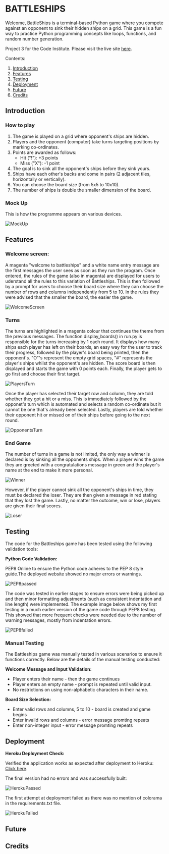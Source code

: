 # BATTLESHIPS

Welcome,
BattleShips is a terminal-based Python game where you compete against an opponent to sink their hidden ships on a grid. This game is a fun way to practice Python programming concepts like loops, functions, and random number generation.

Project 3 for the Code Institute. Please visit the live site [here](https://battleships-kwb-853aa1c83842.herokuapp.com/).

Contents:
1. [Introduction](#introduction)
2. [Features](#features)
3. [Testing](#testing)
4. [Deployment](#deployment)
5. [Future](#future)
6. [Credits](#credits) 


## Introduction

### How to play
1. The game is played on a grid where opponent's ships are hidden.
2. Players and the opponent (computer) take turns targeting positions by marking co-ordinates.
3. Points are awarded as follows:
    - Hit ("!"): +3 points
    - Miss ("X"): -1 point
4. The goal is to sink all the opponent's ships before they sink yours.
5. Ships have each other's backs and come in pairs (2 adjacent tiles, horizontally or vertically).
6. You can choose the board size (from 5x5 to 10x10).
7. The number of ships is double the smaller dimension of the board.

### Mock Up
This is how the programme appears on various devices.

![MockUp](assets/img/battleships-mockup.jpg)


## Features

### Welcome screen:
A magenta "welcome to battleships" and a white name entry message are the first messages the user sees as soon as they run the program. Once entered, the rules of the game (also in magenta) are displayed for users to uderstand all the rules to this variation of Battleships. This is then followed by a prompt for users to choose their board size where they can choose the number of rows and columns independently from 5 to 10. In the rules they were advised that the smaller the board, the easier the game.

![WelcomeScreen](assets/img/battleships-startup.jpg)

### Turns
The turns are highlighted in a magenta colour that continues the theme from the previous messages. The function display_boards() in run.py is responsible for the turns increasing by 1 each round. It displays how many ships each player has left on their boards, an easy way for the user to track their progress, followed by the player's board being printed, then the opponent's. "O"'s represent the empty grid spaces, "#" represents the player's ships whilst the opponent's are hidden. The score board is then displayed and starts the game with 0 points each. Finally, the player gets to go first and choose their first target.

![PlayersTurn](assets/img/battleships-turn-one.png)

Once the player has selected their target row and column, they are told whether they got a hit or a miss. This is immediately followed by the opponet's turn which is automated and selects a random co-ordinate but it cannot be one that's already been selected. Lastly, players are told whether their opponent hit or missed on of their ships before going to the next round.

![OpponentsTurn](assets/img/battleships-opponents-turn.jpg)

### End Game
The number of turns in a game is not limited, the only way a winner is declared is by sinking all the opponents ships. When a player wins the game they are greeted with a congratulations message in green and the player's name at the end to make it more personal.

![Winner](assets/img/battleships-winner.jpg)

However, if the player cannot sink all the opponent's ships in time, they must be declared the loser. They are then given a message in red stating that they lost the game. Lastly, no matter the outcome, win or lose, players are given their final scores.

![Loser](assets/img/battleships-loser.jpg)


## Testing
The code for the Battleships game has been tested using the following validation tools:

<strong>Python Code Validation:</strong>

PEP8 Online to ensure the Python code adheres to the PEP 8 style guide.The deployed website showed no major errors or warnings.

![PEP8passed](assets/img/pep8-passed.jpg)

The code was tested in earlier stages to ensure errors were being picked up and then minor formatting adjustments (such as consistent indentation and line length) were implemented. The example image below shows my first testing in a much earlier version of the game code through PEP8 testing. This showed that more frequent checks were needed due to the number of warning messages, mostly from indentation errors.

![PEP8failed](assets/img/pep8-failed.jpg)

### Manual Testing

The Battleships game was manually tested in various scenarios to ensure it functions correctly. Below are the details of the manual testing conducted:

<strong>Welcome Message and Input Validation:</strong>

- Player enters their name - then the game continues
- Player enters an empty name - prompt is repeated until valid input.
- No restrictions on using non-alphabetic characters in their name.

<strong>Board Size Selection:</strong>

- Enter valid rows and columns, 5 to 10 - board is created and game begins
- Enter invalid rows and columns - error message promting repeats
- Enter non-integer input - error message promting repeats


## Deployment 
<strong>Heroku Deployment Check:</strong>

Verified the application works as expected after deployment to Heroku: [Click here](https://battleships-kwb-853aa1c83842.herokuapp.com/).

The final version had no errors and was successfully built:

![HerokuPassed](assets/img/heroku-passed.jpg)

The first attempt at deployment failed as there was no mention of colorama in the requirements.txt file.

![HerokuFailed](assets/img/heroku-failed.jpg)

## Future


## Credits